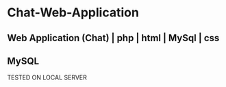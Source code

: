 # Chat-Web-Application
Web Application (Chat) | php | html | MySql | css 
----------------------------------------------------------
MySQL
----------------------------------------------------------
TESTED ON LOCAL SERVER

